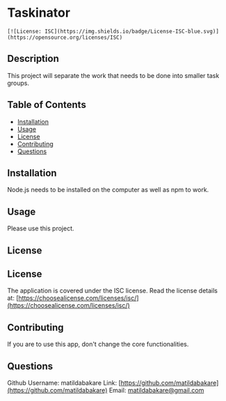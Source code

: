 
  # Taskinator
  
    [![License: ISC](https://img.shields.io/badge/License-ISC-blue.svg)](https://opensource.org/licenses/ISC)
    

  ## Description 

  This project will separate the work that needs to be done into smaller task groups.

  ## Table of Contents

  * [Installation](#installation)
  * [Usage](#usage)
  * [License](#license)
  * [Contributing](#contributing)
  * [Questions](#questions)

  ## Installation

  Node.js needs to be installed on the computer as well as npm to work.

  ## Usage 

  Please use this project.

  ## License

  
  ## License

  The application is covered under the ISC license. Read the license details at: 
    [https://choosealicense.com/licenses/isc/](https://choosealicense.com/licenses/isc/)
     
  

  ## Contributing
  If you are to use this app, don't change the core functionalities.
  
  ## Questions

  Github Username: matildabakare
  Link: [https://github.com/matildabakare](https://github.com/matildabakare)
  Email: matildabakare@gmail.com
